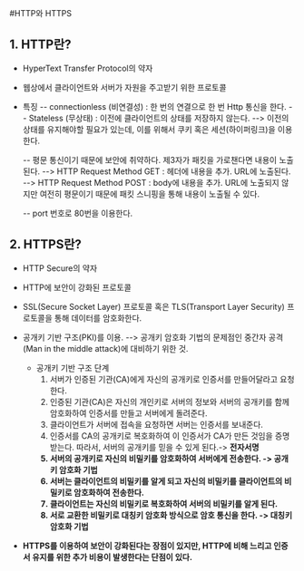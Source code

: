 #HTTP와 HTTPS

## 1. HTTP란?

- HyperText Transfer Protocol의 약자 

- 웹상에서 클라이언트와 서버가 자원을 주고받기 위한 프로토콜

- 특징
  -- connectionless (비연결성) : 한 번의 연결으로 한 번 Http 통신을 한다.
  -- Stateless (무상태) : 이전에 클라이언트의 상태를 저장하지 않는다.
     --> 이전의 상태를 유지해야할 필요가 있는데, 이를 위해서 쿠키 혹은 세션(하이퍼링크)을 이용한다. 

  -- 평문 통신이기 때문에 보안에 취약하다. 제3자가 패킷을 가로챈다면 내용이 노출된다.
     --> HTTP Request Method GET  : 헤더에 내용을 추가. URL에 노출된다.
     --> HTTP Request Method POST : body에 내용을 추가. URL에 노출되지 않지만 여전히 평문이기 때문에 패킷 스니핑을 통해 내용이 노출될 수 있다. 
  
  -- port 번호로 80번을 이용한다.


## 2. HTTPS란?

- HTTP Secure의 약자

- HTTP에 보안이 강화된 프로토콜

- SSL(Secure Socket Layer) 프로토콜 혹은 TLS(Transport Layer Security) 프로토콜을 통해 데이터를 암호화한다.

- 공개키 기반 구조(PKI)를 이용. 
   --> 공개키 암호화 기법의 문제점인 중간자 공격(Man in the middle attack)에 대비하기 위한 것.
   
  - 공개키 기반 구조 단계
     1. 서버가 인증된 기관(CA)에게 자신의 공개키로 인증서를 만들어달라고 요청한다.
     2. 인증된 기관(CA)은 자신의 개인키로 서버의 정보와 서버의 공개키를 함께 암호화하여 인증서를 만들고 서버에게 돌려준다.
     3. 클라이언트가 서버에 접속을 요청하면 서버는 인증서를 보내준다.
     4. 인증서를 CA의 공개키로 복호화하여 이 인증서가 CA가 만든 것임을 증명받는다. 따라서, 서버의 공개키를 믿을 수 있게 된다.-> <b>전자서명
     5. 서버의 공개키로 자신의 비밀키를 암호화하여 서버에게 전송한다.  -> 공개키 암호화 기법
     6. 서버는 클라이언트의 비밀키를 알게 되고 자신의 비밀키를 클라이언트의 비밀키로 암호화하여 전송한다.
     7. 클라이언트는 자신의 비밀키로 복호화하여 서버의 비밀키를 알게 된다.
     8. 서로 교환한 비밀키로 대칭키 암호화 방식으로 암호 통신을 한다.   -> 대칭키 암호화 기법


- HTTPS를 이용하여 보안이 강화된다는 장점이 있지만, HTTP에 비해 느리고 인증서 유지를 위한 추가 비용이 발생한다는 단점이 있다.


 

